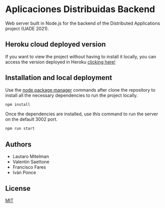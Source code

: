 # Aplicaciones Distribuidas Backend

Web server built in Node.js for the backend of the Distributed Applications project (UADE 2021).

## Heroku cloud deployed version

If you want to view the project without having to install it locally, you can access the version deployed in Heroku [clicking here!]()

## Installation and local deployment

Use the [node package manager](https://www.npmjs.com/) commands after clone the repository to install all the necessary dependencies to run the project locally.

```bash
npm install
```

Once the dependencies are installed, use this command to run the server on the default 3002 port.

```bash
npm run start
```

<!-- ## MongoDB Database

Our database is implemented using MongoDB, a NoSQL database system. It is deployed in [Mongo Atlas](https://www.mongodb.com/cloud/atlas), a global cloud database service for modern applications.
To access it you can use [Mongo Compass](https://www.mongodb.com/products/compass), the GUI for MongoDB.
We provide you with the following connection string to access the records and collections of the database with read-only permission through Mongo Compass:
```bash
mongodb+srv://readOnly:readOnly@cluster0.iafee.mongodb.net/appInteractivasDataBase
``` -->

<!-- ## API Docs

If you want to view the API documentation [click here!](https://interactivas-backend.herokuapp.com/api-docs/) -->

## Authors
- Lautaro Mitelman
- Valentin Saettone
- Francisco Fares
- Iván Ponce

## License
[MIT](https://choosealicense.com/licenses/mit/)